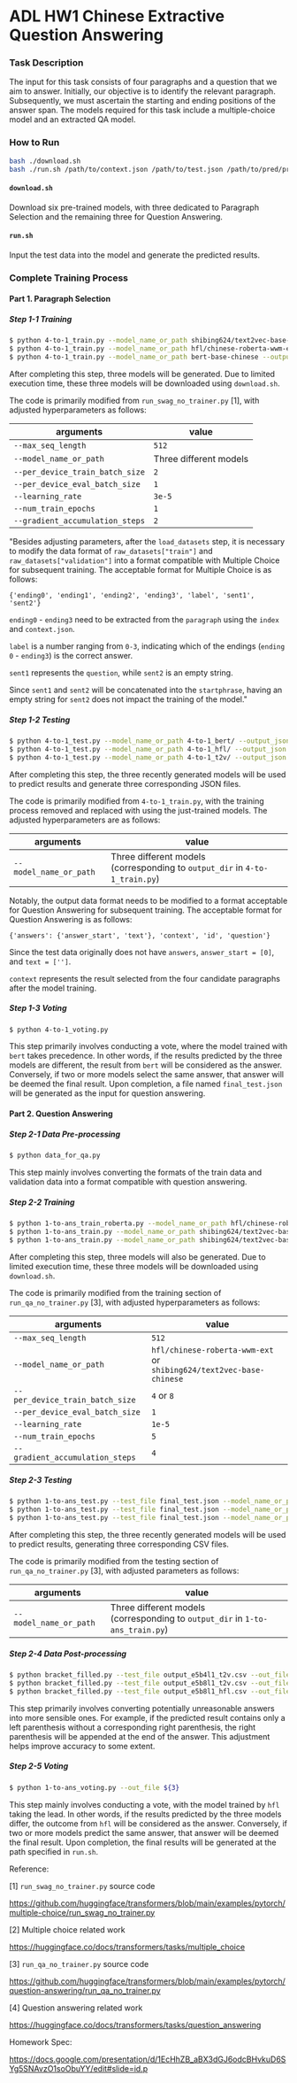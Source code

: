 # ADL HW1 Chinese Extractive Question Answering

### Task Description

The input for this task consists of four paragraphs and a question that we aim to answer. Initially, our objective is to identify the relevant paragraph. Subsequently, we must ascertain the starting and ending positions of the answer span. The models required for this task include a multiple-choice model and an extracted QA model. 

### How to Run

```bash
bash ./download.sh
bash ./run.sh /path/to/context.json /path/to/test.json /path/to/pred/prediction.csv
```

#### `download.sh`

Download six pre-trained models, with three dedicated to Paragraph Selection and the remaining three for Question Answering.

#### `run.sh`

Input the test data into the model and generate the predicted results. 

### Complete Training Process

#### Part 1. Paragraph Selection

##### Step 1-1 Training

```bash
$ python 4-to-1_train.py --model_name_or_path shibing624/text2vec-base-chinese --output_dir 4-to-1_t2v
$ python 4-to-1_train.py --model_name_or_path hfl/chinese-roberta-wwm-ext --output_dir 4-to-1_hfl
$ python 4-to-1_train.py --model_name_or_path bert-base-chinese --output_dir 4-to-1_bert
```

After completing this step, three models will be generated. Due to limited execution time, these three models will be downloaded using `download.sh`. 

The code is primarily modified from `run_swag_no_trainer.py` [1], with adjusted hyperparameters as follows: 

| arguments                       | value                  |
| ------------------------------- | ---------------------- |
| `--max_seq_length`              | `512`                  |
| `--model_name_or_path`          | Three different models |
| `--per_device_train_batch_size` | `2`                    |
| `--per_device_eval_batch_size`  | `1`                    |
| `--learning_rate`               | `3e-5`                 |
| `--num_train_epochs`            | `1`                    |
| `--gradient_accumulation_steps` | `2`                    |

"Besides adjusting parameters, after the `load_datasets` step, it is necessary to modify the data format of `raw_datasets["train"]` and `raw_datasets["validation"]` into a format compatible with Multiple Choice for subsequent training. The acceptable format for Multiple Choice is as follows: 

```
{'ending0', 'ending1', 'ending2', 'ending3', 'label', 'sent1', 'sent2'}
```

`ending0` - `ending3` need to be extracted from the `paragraph` using the `index` and `context.json`.

`label` is a number ranging from `0-3`, indicating which of the endings (`ending 0` - `ending3`) is the correct answer.

`sent1` represents the `question`, while `sent2` is an empty string.

Since `sent1` and `sent2` will be concatenated into the `startphrase`, having an empty string for `sent2` does not impact the training of the model."

##### Step 1-2 Testing

```bash
$ python 4-to-1_test.py --model_name_or_path 4-to-1_bert/ --output_json 4-to-1_bert.json --validation_file ${2} --context_file ${1}
$ python 4-to-1_test.py --model_name_or_path 4-to-1_hfl/ --output_json 4-to-1_hfl.json --validation_file ${2} --context_file ${1}
$ python 4-to-1_test.py --model_name_or_path 4-to-1_t2v/ --output_json 4-to-1_t2v.json --validation_file ${2} --context_file ${1}
```

After completing this step, the three recently generated models will be used to predict results and generate three corresponding JSON files.

The code is primarily modified from `4-to-1_train.py`, with the training process removed and replaced with using the just-trained models. The adjusted hyperparameters are as follows:

| arguments              | value                                                        |
| ---------------------- | ------------------------------------------------------------ |
| `--model_name_or_path` | Three different models <br>(corresponding to `output_dir` in `4-to-1_train.py`) |

Notably, the output data format needs to be modified to a format acceptable for Question Answering for subsequent training. The acceptable format for Question Answering is as follows:

```
{'answers': {'answer_start', 'text'}, 'context', 'id', 'question'}
```

Since the test data originally does not have `answers`, `answer_start = [0]`, and `text = ['']`.

`context` represents the result selected from the four candidate paragraphs after the model training.

##### Step 1-3 Voting

```bash
$ python 4-to-1_voting.py
```

This step primarily involves conducting a vote, where the model trained with `bert` takes precedence. In other words, if the results predicted by the three models are different, the result from `bert` will be considered as the answer. Conversely, if two or more models select the same answer, that answer will be deemed the final result. Upon completion, a file named `final_test.json` will be generated as the input for question answering.

#### Part 2. Question Answering

##### Step 2-1 Data Pre-processing

```bash
$ python data_for_qa.py
```

This step mainly involves converting the formats of the train data and validation data into a format compatible with question answering. 

##### Step 2-2 Training

```bash
$ python 1-to-ans_train_roberta.py --model_name_or_path hfl/chinese-roberta-wwm-ext --output_dir 1-to-ans_e5b8l1_hfl --num_train_epochs 5 --learning_rate 1e-5 --per_device_train_batch_size 8
$ python 1-to-ans_train.py --model_name_or_path shibing624/text2vec-base-chinese --output_dir 1-to-ans_e5b4l1_t2v --num_train_epochs 5 --learning_rate 1e-5 --per_device_train_batch_size 4
$ python 1-to-ans_train.py --model_name_or_path shibing624/text2vec-base-chinese --output_dir 1-to-ans_e5b8l1_t2v --num_train_epochs 5 --learning_rate 1e-5 --per_device_train_batch_size 8
```

After completing this step, three models will also be generated. Due to limited execution time, these three models will be downloaded using `download.sh`.

The code is primarily modified from the training section of `run_qa_no_trainer.py` [3], with adjusted hyperparameters as follows:

| arguments                       | value                                                        |
| ------------------------------- | ------------------------------------------------------------ |
| `--max_seq_length`              | `512`                                                        |
| `--model_name_or_path`          | `hfl/chinese-roberta-wwm-ext` or <br/>`shibing624/text2vec-base-chinese` |
| `--per_device_train_batch_size` | `4` or `8`                                                   |
| `--per_device_eval_batch_size`  | `1`                                                          |
| `--learning_rate`               | `1e-5`                                                       |
| `--num_train_epochs`            | `5`                                                          |
| `--gradient_accumulation_steps` | `4`                                                          |

##### Step 2-3 Testing

```bash
$ python 1-to-ans_test.py --test_file final_test.json --model_name_or_path 1-to-ans_e5b4l1_t2v --output_csv output_e5b4l1_t2v.csv
$ python 1-to-ans_test.py --test_file final_test.json --model_name_or_path 1-to-ans_e5b8l1_t2v --output_csv output_e5b8l1_t2v.csv
$ python 1-to-ans_test.py --test_file final_test.json --model_name_or_path 1-to-ans_e5b8l1_hfl --output_csv output_e5b8l1_hfl.csv
```

After completing this step, the three recently generated models will be used to predict results, generating three corresponding CSV files.

The code is primarily modified from the testing section of `run_qa_no_trainer.py` [3], with adjusted parameters as follows:

| arguments              | value                                                        |
| ---------------------- | ------------------------------------------------------------ |
| `--model_name_or_path` | Three different models <br/>(corresponding to `output_dir` in `1-to-ans_train.py`) |

##### Step 2-4 Data Post-processing

```bash
$ python bracket_filled.py --test_file output_e5b4l1_t2v.csv --out_file output_e5b4l1_t2v_final.csv
$ python bracket_filled.py --test_file output_e5b8l1_t2v.csv --out_file output_e5b8l1_t2v_final.csv
$ python bracket_filled.py --test_file output_e5b8l1_hfl.csv --out_file output_e5b8l1_hfl_final.csv
```

This step primarily involves converting potentially unreasonable answers into more sensible ones. For example, if the predicted result contains only a left parenthesis without a corresponding right parenthesis, the right parenthesis will be appended at the end of the answer. This adjustment helps improve accuracy to some extent. 

##### Step 2-5 Voting

```bash
$ python 1-to-ans_voting.py --out_file ${3}
```

This step mainly involves conducting a vote, with the model trained by `hfl` taking the lead. In other words, if the results predicted by the three models differ, the outcome from `hfl` will be considered as the answer. Conversely, if two or more models predict the same answer, that answer will be deemed the final result. Upon completion, the final results will be generated at the path specified in `run.sh`. 

Reference: 

[1] `run_swag_no_trainer.py` source code

https://github.com/huggingface/transformers/blob/main/examples/pytorch/multiple-choice/run_swag_no_trainer.py

[2] Multiple choice related work

https://huggingface.co/docs/transformers/tasks/multiple_choice

[3] `run_qa_no_trainer.py` source code

https://github.com/huggingface/transformers/blob/main/examples/pytorch/question-answering/run_qa_no_trainer.py

[4] Question answering related work

https://huggingface.co/docs/transformers/tasks/question_answering

Homework Spec:

https://docs.google.com/presentation/d/1EcHhZB_aBX3dGJ6odcBHvkuD6SYg5SNAvzO1soObuYY/edit#slide=id.p